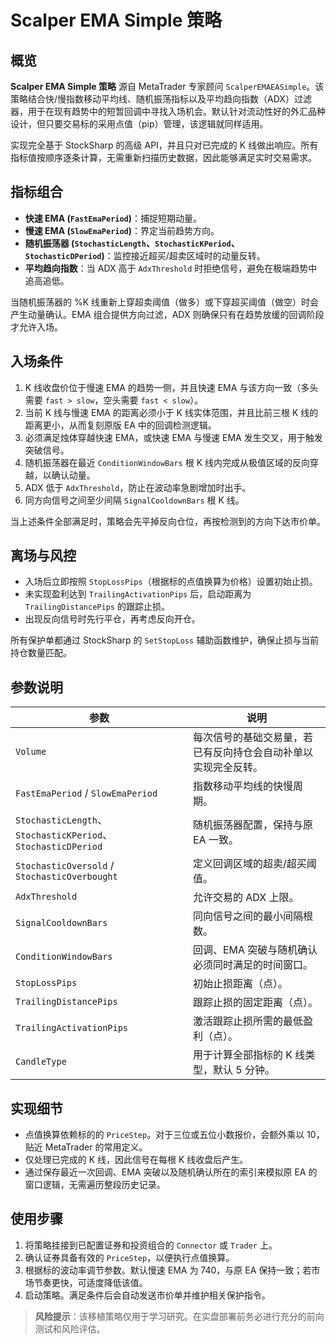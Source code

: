 # Scalper EMA Simple 策略

## 概览

**Scalper EMA Simple 策略** 源自 MetaTrader 专家顾问 `ScalperEMAEASimple`。该策略结合快/慢指数移动平均线、随机振荡指标以及平均趋向指数（ADX）过滤器，用于在现有趋势中的短暂回调中寻找入场机会。默认针对流动性好的外汇品种设计，但只要交易标的采用点值（pip）管理，该逻辑就同样适用。

实现完全基于 StockSharp 的高级 API，并且只对已完成的 K 线做出响应。所有指标值按顺序逐条计算，无需重新扫描历史数据，因此能够满足实时交易需求。

## 指标组合

- **快速 EMA (`FastEmaPeriod`)**：捕捉短期动量。
- **慢速 EMA (`SlowEmaPeriod`)**：界定当前趋势方向。
- **随机振荡器 (`StochasticLength`、`StochasticKPeriod`、`StochasticDPeriod`)**：监控接近超买/超卖区域时的动量反转。
- **平均趋向指数**：当 ADX 高于 `AdxThreshold` 时拒绝信号，避免在极端趋势中追高追低。

当随机振荡器的 %K 线重新上穿超卖阈值（做多）或下穿超买阈值（做空）时会产生动量确认。EMA 组合提供方向过滤，ADX 则确保只有在趋势放缓的回调阶段才允许入场。

## 入场条件

1. K 线收盘价位于慢速 EMA 的趋势一侧，并且快速 EMA 与该方向一致（多头需要 `fast > slow`，空头需要 `fast < slow`）。
2. 当前 K 线与慢速 EMA 的距离必须小于 K 线实体范围，并且比前三根 K 线的距离更小，从而复刻原版 EA 中的回调检测逻辑。
3. 必须满足烛体穿越快速 EMA，或快速 EMA 与慢速 EMA 发生交叉，用于触发突破信号。
4. 随机振荡器在最近 `ConditionWindowBars` 根 K 线内完成从极值区域的反向穿越，以确认动量。
5. ADX 低于 `AdxThreshold`，防止在波动率急剧增加时出手。
6. 同方向信号之间至少间隔 `SignalCooldownBars` 根 K 线。

当上述条件全部满足时，策略会先平掉反向仓位，再按检测到的方向下达市价单。

## 离场与风控

- 入场后立即按照 `StopLossPips`（根据标的点值换算为价格）设置初始止损。
- 未实现盈利达到 `TrailingActivationPips` 后，启动距离为 `TrailingDistancePips` 的跟踪止损。
- 出现反向信号时先行平仓，再考虑反向开仓。

所有保护单都通过 StockSharp 的 `SetStopLoss` 辅助函数维护，确保止损与当前持仓数量匹配。

## 参数说明

| 参数 | 说明 |
|------|------|
| `Volume` | 每次信号的基础交易量，若已有反向持仓会自动补单以实现完全反转。 |
| `FastEmaPeriod` / `SlowEmaPeriod` | 指数移动平均线的快慢周期。 |
| `StochasticLength`、`StochasticKPeriod`、`StochasticDPeriod` | 随机振荡器配置，保持与原 EA 一致。 |
| `StochasticOversold` / `StochasticOverbought` | 定义回调区域的超卖/超买阈值。 |
| `AdxThreshold` | 允许交易的 ADX 上限。 |
| `SignalCooldownBars` | 同向信号之间的最小间隔根数。 |
| `ConditionWindowBars` | 回调、EMA 突破与随机确认必须同时满足的时间窗口。 |
| `StopLossPips` | 初始止损距离（点）。 |
| `TrailingDistancePips` | 跟踪止损的固定距离（点）。 |
| `TrailingActivationPips` | 激活跟踪止损所需的最低盈利（点）。 |
| `CandleType` | 用于计算全部指标的 K 线类型，默认 5 分钟。 |

## 实现细节

- 点值换算依赖标的的 `PriceStep`。对于三位或五位小数报价，会额外乘以 10，贴近 MetaTrader 的常用定义。
- 仅处理已完成的 K 线，因此信号在每根 K 线收盘后产生。
- 通过保存最近一次回调、EMA 突破以及随机确认所在的索引来模拟原 EA 的窗口逻辑，无需遍历整段历史记录。

## 使用步骤

1. 将策略挂接到已配置证券和投资组合的 `Connector` 或 `Trader` 上。
2. 确认证券具备有效的 `PriceStep`，以便执行点值换算。
3. 根据标的波动率调节参数。默认慢速 EMA 为 740，与原 EA 保持一致；若市场节奏更快，可适度降低该值。
4. 启动策略。满足条件后会自动发送市价单并维护相关保护指令。

> **风险提示**：该移植策略仅用于学习研究。在实盘部署前务必进行充分的前向测试和风险评估。
